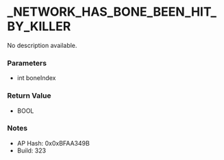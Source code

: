 # _NETWORK_HAS_BONE_BEEN_HIT_BY_KILLER

No description available.

### Parameters
* int boneIndex

### Return Value
* BOOL

### Notes
* AP Hash: 0x0xBFAA349B
* Build: 323

